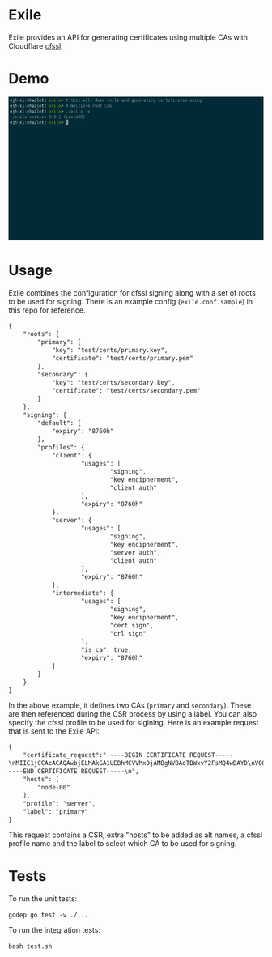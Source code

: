 # Exile
Exile provides an API for generating certificates using multiple CAs with
Cloudflare [cfssl](https://github.com/cloudflare/cfssl).

# Demo
[![Demo](https://raw.githubusercontent.com/ehazlett/exile/master/demo.png)](https://asciinema.org/a/23977)

# Usage
Exile combines the configuration for cfssl signing along with a set of roots
to be used for signing.  There is an example config (`exile.conf.sample`) in
this repo for reference.

```
{
    "roots": {
        "primary": {
            "key": "test/certs/primary.key",
            "certificate": "test/certs/primary.pem"
        },
        "secondary": {
            "key": "test/certs/secondary.key",
            "certificate": "test/certs/secondary.pem"
        }
    },
    "signing": {
        "default": {
            "expiry": "8760h"
        },
        "profiles": {
            "client": {
                    "usages": [
                            "signing",
                            "key encipherment",
                            "client auth"
                    ],
                    "expiry": "8760h"
            },
            "server": {
                    "usages": [
                            "signing",
                            "key encipherment",
                            "server auth",
                            "client auth"
                    ],
                    "expiry": "8760h"
            },
            "intermediate": {
                    "usages": [
                            "signing",
                            "key encipherment",
                            "cert sign",
                            "crl sign"
                    ],
                    "is_ca": true,
                    "expiry": "8760h"
            }
        }
    }
}

```

In the above example, it defines two CAs (`primary` and `secondary`).  These
are then referenced during the CSR process by using a label.  You can also
specify the cfssl profile to be used for sigining.  Here is an example request
that is sent to the Exile API:

```
{
    "certificate_request":"-----BEGIN CERTIFICATE REQUEST-----\nMIIC1jCCAcACAQAwbjELMAkGA1UEBhMCVVMxDjAMBgNVBAoTBWxvY2FsMQ4wDAYD\nVQQLEwVsb2NhbDEVMBMGA1UEBxMMSW5kaWFuYXBvbGlzMRAwDgYDVQQIEwdJbmRp\nYW5hMRYwFAYDVQQDEw1ub2RlLTAwLmxvY2FsMIIBIjANBgkqhkiG9w0BAQEFAAOC\nAQ8AMIIBCgKCAQEA3jG8YXh3pcYfTKLtbLI4+a3NTi5bMbzPsuQnGRk8cqrkZGdI\nmRgJ8nuKXxKOT/MnxBTlVQwPYkcVRrh8VLBc40peKW8IvEGn1Ptke2MVLwwmPWRL\n+nFcLxuLXKCLAF+toe8uW5Ytb8u7muFB4uiEbap5P3ADV7sIImZoF/1AtWLDuRCB\nKwUK7PWd+JRGCzaT8B79ulNjK7BhWQ1wJ5bIx9jFFykY83zNyhwBSrYGJ02NMk+W\nUgY9R/kBvC25NW376jcFM1LuTDlzT7iMevk4nlrbd24dXEe8fZrJ3X01fcusPVSX\nO+14UMrJDWB8jdl2ix/14lw9JfiCpWd9SG6J0QIDAQABoCUwIwYJKoZIhvcNAQkO\nMRYwFDASBgNVHREECzAJggdub2RlLTAwMAsGCSqGSIb3DQEBCwOCAQEAdrrsYxL9\nffeXHj10StQneMVc8nFhxqmOhiK5r2PJ4r6pKuVv3J1Za7GP8S6/NJYJwzrKTw/E\nKDJT6MzLuLqEsoLIFiQZte4ExuUWpKWAH70pGFRjMagfOSHU0Vxc5d9POjkZIsd8\nz8PeWxm7adyBSZgXO9hdE3DF6ljvNLY2KixfYTSFVdZ3X7ctiW+64GBtO5CJAff7\nwFERxfwYjEF9P2ixtNpRuHGmBchYtRbIbF9yAcUfvg34zkfeyOrPOzqkYSfvLqEF\nRV/q1Etp0klgJDVMCdMPp85DIvfaK4/XTSUTGSGEjZwM/ielM0amck7Ssq0j3YGy\nyWG7lLJkh+8FZg==\n-----END CERTIFICATE REQUEST-----\n",
    "hosts": [
        "node-00"
    ],
    "profile": "server",
    "label": "primary"
}
```

This request contains a CSR, extra "hosts" to be added as alt names, a cfssl
profile name and the label to select which CA to be used for signing.

# Tests
To run the unit tests:

`godep go test -v ./...`

To run the integration tests:

`bash test.sh`
